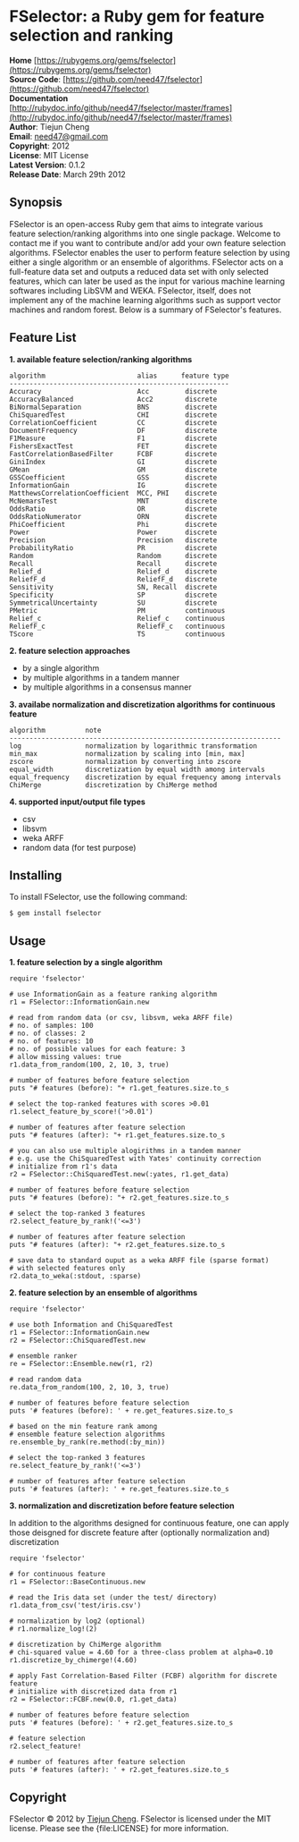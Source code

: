 FSelector: a Ruby gem for feature selection and ranking
===========================================================

**Home** [https://rubygems.org/gems/fselector](https://rubygems.org/gems/fselector)  
**Source Code**: [https://github.com/need47/fselector](https://github.com/need47/fselector)  
**Documentation** [http://rubydoc.info/github/need47/fselector/master/frames](http://rubydoc.info/github/need47/fselector/master/frames)  
**Author**: Tiejun Cheng  
**Email**: [need47@gmail.com](mailto:need47@gmail.com)  
**Copyright**: 2012  
**License**: MIT License  
**Latest Version**: 0.1.2  
**Release Date**: March 29th 2012

Synopsis
--------

FSelector is an open-access Ruby gem that aims to integrate various feature
selection/ranking algorithms into one single package. Welcome to contact me
if you want to contribute and/or add your own feature selection algorithms.
FSelector enables the user to perform feature selection by using either a
single algorithm or an ensemble of algorithms. FSelector acts on a full-feature
data set and outputs a reduced data set with only selected features, which
can later be used as the input for various machine learning softwares
including LibSVM and WEKA. FSelector, itself, does not implement any of the
machine learning algorithms such as support vector machines and random forest.
Below is a summary of FSelector's features.

Feature List
------------

**1. available feature selection/ranking algorithms**
    
    algorithm                       alias      feature type
    -------------------------------------------------------
    Accuracy                        Acc         discrete
    AccuracyBalanced                Acc2        discrete
    BiNormalSeparation              BNS         discrete
    ChiSquaredTest                  CHI         discrete
    CorrelationCoefficient          CC          discrete
    DocumentFrequency               DF          discrete
    F1Measure                       F1          discrete
    FishersExactTest                FET         discrete
    FastCorrelationBasedFilter      FCBF        discrete
    GiniIndex                       GI          discrete
    GMean                           GM          discrete
    GSSCoefficient                  GSS         discrete
    InformationGain                 IG          discrete
    MatthewsCorrelationCoefficient  MCC, PHI    discrete
    McNemarsTest                    MNT         discrete
    OddsRatio                       OR          discrete
    OddsRatioNumerator              ORN         discrete
    PhiCoefficient                  Phi         discrete
    Power                           Power       discrete
    Precision                       Precision   discrete
    ProbabilityRatio                PR          discrete
    Random                          Random      discrete
    Recall                          Recall      discrete
    Relief_d                        Relief_d    discrete
    ReliefF_d                       ReliefF_d   discrete
    Sensitivity                     SN, Recall  discrete
    Specificity                     SP          discrete
    SymmetricalUncertainty          SU          discrete
    PMetric                         PM          continuous
    Relief_c                        Relief_c    continuous
    ReliefF_c                       ReliefF_c   continuous
    TScore                          TS          continuous

**2. feature selection approaches**

 - by a single algorithm
 - by multiple algorithms in a tandem manner
 - by multiple algorithms in a consensus manner
 
**3. availabe normalization and discretization algorithms for continuous feature**
    
    algorithm          note
    --------------------------------------------------------------------
    log                normalization by logarithmic transformation
    min_max            normalization by scaling into [min, max]
    zscore             normalization by converting into zscore
    equal_width        discretization by equal width among intervals
    equal_frequency    discretization by equal frequency among intervals
    ChiMerge           discretization by ChiMerge method
    
**4. supported input/output file types**

 - csv
 - libsvm
 - weka ARFF
 - random data (for test purpose)

Installing
----------

To install FSelector, use the following command:

    $ gem install fselector
	
Usage
-----

**1. feature selection by a single algorithm**

    require 'fselector'
	
    # use InformationGain as a feature ranking algorithm
    r1 = FSelector::InformationGain.new
    
    # read from random data (or csv, libsvm, weka ARFF file)
    # no. of samples: 100
    # no. of classes: 2
    # no. of features: 10
    # no. of possible values for each feature: 3
    # allow missing values: true
    r1.data_from_random(100, 2, 10, 3, true)
    
    # number of features before feature selection
    puts "# features (before): "+ r1.get_features.size.to_s
    
    # select the top-ranked features with scores >0.01
    r1.select_feature_by_score!('>0.01')
    
    # number of features after feature selection
    puts "# features (after): "+ r1.get_features.size.to_s
    
    # you can also use multiple alogirithms in a tandem manner
    # e.g. use the ChiSquaredTest with Yates' continuity correction
    # initialize from r1's data
    r2 = FSelector::ChiSquaredTest.new(:yates, r1.get_data)
    
    # number of features before feature selection
    puts "# features (before): "+ r2.get_features.size.to_s
    
    # select the top-ranked 3 features
    r2.select_feature_by_rank!('<=3')
    
    # number of features after feature selection
    puts "# features (after): "+ r2.get_features.size.to_s
    
    # save data to standard ouput as a weka ARFF file (sparse format)
    # with selected features only
    r2.data_to_weka(:stdout, :sparse)

	
**2. feature selection by an ensemble of algorithms**

    require 'fselector'
	
	# use both Information and ChiSquaredTest
    r1 = FSelector::InformationGain.new
    r2 = FSelector::ChiSquaredTest.new
    
    # ensemble ranker
    re = FSelector::Ensemble.new(r1, r2)
    
    # read random data
    re.data_from_random(100, 2, 10, 3, true)
    
    # number of features before feature selection
    puts '# features (before): ' + re.get_features.size.to_s
    
    # based on the min feature rank among
    # ensemble feature selection algorithms
    re.ensemble_by_rank(re.method(:by_min))
    
    # select the top-ranked 3 features
    re.select_feature_by_rank!('<=3')
    
    # number of features after feature selection
    puts '# features (after): ' + re.get_features.size.to_s

    
 **3. normalization and discretization before feature selection**

 In addition to the algorithms designed for continuous feature, one
 can apply those deisgned for discrete feature after (optionally
 normalization and) discretization
 
    require 'fselector'
    
    # for continuous feature
    r1 = FSelector::BaseContinuous.new
    
    # read the Iris data set (under the test/ directory)
    r1.data_from_csv('test/iris.csv')
    
    # normalization by log2 (optional)
    # r1.normalize_log!(2)
    
    # discretization by ChiMerge algorithm
    # chi-squared value = 4.60 for a three-class problem at alpha=0.10
    r1.discretize_by_chimerge!(4.60)
    
    # apply Fast Correlation-Based Filter (FCBF) algorithm for discrete feature
    # initialize with discretized data from r1
    r2 = FSelector::FCBF.new(0.0, r1.get_data)
    
    # number of features before feature selection
    puts '# features (before): ' + r2.get_features.size.to_s
    
    # feature selection
    r2.select_feature!
    
    # number of features after feature selection
    puts '# features (after): ' + r2.get_features.size.to_s

Copyright
---------
FSelector &copy; 2012 by [Tiejun Cheng](mailto:need47@gmail.com).
FSelector is licensed under the MIT license. Please see the {file:LICENSE} for
more information.
